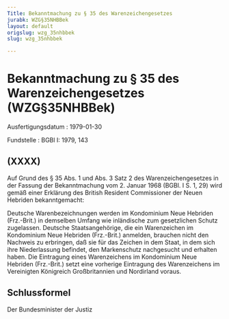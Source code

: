 ```yaml
---
Title: Bekanntmachung zu § 35 des Warenzeichengesetzes
jurabk: WZG§35NHBBek
layout: default
origslug: wzg_35nhbbek
slug: wzg_35nhbbek

---
```


# Bekanntmachung zu § 35 des Warenzeichengesetzes (WZG§35NHBBek)

Ausfertigungsdatum
:   1979-01-30

Fundstelle
:   BGBl I: 1979, 143



## (XXXX)

Auf Grund des § 35 Abs. 1 und Abs. 3 Satz 2 des Warenzeichengesetzes in der Fassung der Bekanntmachung vom 2. Januar 1968 (BGBl. I S. 1, 29) wird gemäß einer Erklärung des British Resident Commissioner der Neuen Hebriden bekanntgemacht:

Deutsche Warenbezeichnungen werden im Kondominium Neue Hebriden (Frz.-Brit.) in demselben Umfang wie inländische zum gesetzlichen Schutz zugelassen.
Deutsche Staatsangehörige, die ein Warenzeichen im Kondominium Neue Hebriden (Frz.-Brit.) anmelden, brauchen nicht den Nachweis zu erbringen, daß sie für das Zeichen in dem Staat, in dem sich ihre Niederlassung befindet, den Markenschutz nachgesucht und erhalten haben.
Die Eintragung eines Warenzeichens im Kondominium Neue Hebriden (Frz.-Brit.) setzt eine vorherige Eintragung des Warenzeichens im Vereinigten Königreich Großbritannien und Nordirland voraus.


## Schlussformel

Der Bundesminister der Justiz

